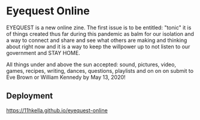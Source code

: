 # Eyequest Online
EYEQUEST is a new online zine.
The first issue is to be entitled: "tonic"
it is of things created thus far during this pandemic as balm for our isolation
and a way to connect and share and see what others are making and thinking about right now
and it is a way to keep the willpower up to not listen to our government and STAY HOME.


All things under and above the sun accepted:
sound, pictures, video, games, recipes, writing, dances, questions, playlists and on on on
submit to Eve Brown or William Kennedy
by May 13, 2020!

## Deployment

<https://11hkella.github.io/eyequest-online>